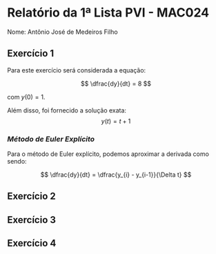 # Relatório da 1ª Lista PVI - MAC024

Nome: Antônio José de Medeiros Filho


## Exercício 1

Para este exercício será considerada a equação:

$$
\dfrac{dy}{dt} = 8
$$

com $y(0) = 1$.

Além disso, foi fornecido a solução exata:
$$
y(t) = t + 1
$$

### *Método de Euler Explícito*

Para o método de Euler explícito, podemos aproximar a derivada como sendo:

$$
\dfrac{dy}{dt} = \dfrac{y_{i} - y_{i-1}}{\Delta t} 
$$


## Exercício 2


## Exercício 3


## Exercício 4

